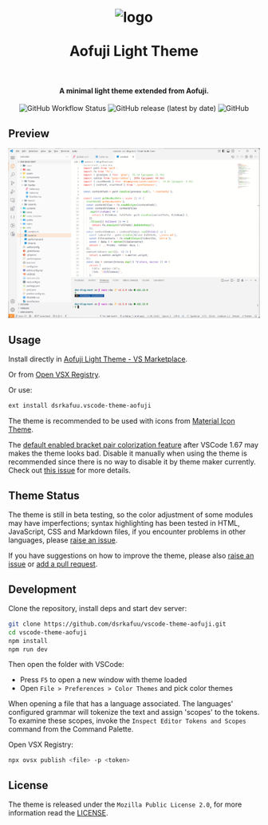 <h1 align="center">
  <br />
  <img src="https://raw.githubusercontent.com/dsrkafuu/vscode-theme-aofuji/main/src/icon.png" alt="logo" width="128" />
  <br /><br />
  Aofuji Light Theme
  <br /><br />
</h1>

<h4 align="center">A minimal light theme extended from Aofuji.</h4>

<p align="center">
  <img alt="GitHub Workflow Status" src="https://img.shields.io/github/workflow/status/dsrkafuu/vscode-theme-aofuji/test">&nbsp;<img alt="GitHub release (latest by date)" src="https://img.shields.io/github/v/release/dsrkafuu/vscode-theme-aofuji">&nbsp;<img alt="GitHub" src="https://img.shields.io/github/license/dsrkafuu/vscode-theme-aofuji">
</p>

## Preview

<p align="center">
  <img alt="Preview" src="https://raw.githubusercontent.com/dsrkafuu/vscode-theme-aofuji/main/src/preview.png">
</p>

## Usage

Install directly in [Aofuji Light Theme - VS Marketplace](https://marketplace.visualstudio.com/items?itemName=dsrkafuu.vscode-theme-aofuji).

Or from [Open VSX Registry](https://open-vsx.org/extension/dsrkafuu/vscode-theme-aofuji).

Or use:

```bash
ext install dsrkafuu.vscode-theme-aofuji
```

The theme is recommended to be used with icons from [Material Icon Theme](https://github.com/PKief/vscode-material-icon-theme).

The [default enabled bracket pair colorization feature](https://code.visualstudio.com/updates/v1_67#_bracket-pair-colorization-enabled-by-default) after VSCode 1.67 may makes the theme looks bad. Disable it manually when using the theme is recommended since there is no way to disable it by theme maker currently. Check out [this issue](https://github.com/microsoft/vscode/issues/148859) for more details.

## Theme Status

The theme is still in beta testing, so the color adjustment of some modules may have imperfections; syntax highlighting has been tested in HTML, JavaScript, CSS and Markdown files, if you encounter problems in other languages, please [raise an issue](https://github.com/dsrkafuu/vscode-theme-aofuji/issues).

If you have suggestions on how to improve the theme, please also [raise an issue](https://github.com/dsrkafuu/vscode-theme-aofuji/issues) or [add a pull request](https://github.com/dsrkafuu/vscode-theme-aofuji/pulls).

## Development

Clone the repository, install deps and start dev server:

```bash
git clone https://github.com/dsrkafuu/vscode-theme-aofuji.git
cd vscode-theme-aofuji
npm install
npm run dev
```

Then open the folder with VSCode:

- Press `F5` to open a new window with theme loaded
- Open `File > Preferences > Color Themes` and pick color themes

When opening a file that has a language associated. The languages' configured grammar will tokenize the text and assign 'scopes' to the tokens. To examine these scopes, invoke the `Inspect Editor Tokens and Scopes` command from the Command Palette.

Open VSX Registry:

```bash
npx ovsx publish <file> -p <token>
```

## License

The theme is released under the `Mozilla Public License 2.0`, for more information read the [LICENSE](https://github.com/dsrkafuu/vscode-theme-aofuji/blob/main/LICENSE).

```

```

